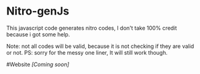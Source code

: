 # Nitro-genJs
This javascript code generates nitro codes, I don't take 100% credit because i got some help.

Note: not all codes will be valid, because it is not checking if they are valid or not. PS: sorry for the messy one liner, It will still work though.

#Website *[Coming soon]*
